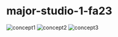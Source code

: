# major-studio-1-fa23

![concept1](https://github.com/eljikia/major-studio-1-fa23/assets/104223564/21a07953-bf24-4a4d-96f0-4cf91013d812)
![concept2](https://github.com/eljikia/major-studio-1-fa23/assets/104223564/c748c709-0528-4dbc-8993-ae21a55898a9)
![concept3](https://github.com/eljikia/major-studio-1-fa23/assets/104223564/137f4697-f42b-4121-ba5f-109c1ca40bdc)
